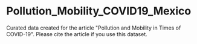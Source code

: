 # Pollution_Mobility_COVID19_Mexico
Curated data created for the article "Pollution and Mobility in Times of COVID-19". Please cite the article if you use this dataset.
